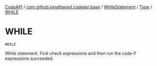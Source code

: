 [CodeAPI](../../../index.md) / [com.github.jonathanxd.codeapi.base](../../index.md) / [WhileStatement](../index.md) / [Type](index.md) / [WHILE](.)

# WHILE

`WHILE`

While statement. First check expressions and then run the code if expressions succeeded.

